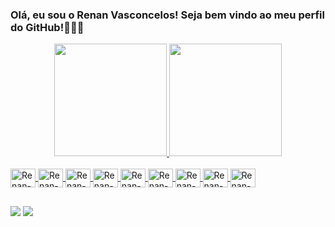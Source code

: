<h3>Olá, eu sou o Renan Vasconcelos! Seja bem vindo ao meu perfil do GitHub!👨‍💻👋</h3> 

<div align="center">
  <a href="https://github.com/RenanUmV">
  <img height="180em" src="https://github-readme-stats.vercel.app/api/top-langs/?username=RenanUmV&layout=compact&langs_count=7&theme=dark"/>
  <img height="180em" src="https://github-readme-stats.vercel.app/api?username=RenanUmV&show_icons=true&theme=dark&include_all_commits=true&count_private=true"/>  
</div>
  
 
<div style="display: inline_block"><br>
  <img align="center" alt="Renan-Java" height="30" width="40" src="https://cdn.jsdelivr.net/gh/devicons/devicon/icons/java/java-original-wordmark.svg">
  <img align="center" alt="Renan-Springboot" height="30" width="40" src="https://cdn.jsdelivr.net/gh/devicons/devicon/icons/spring/spring-original.svg">
  <img align="center" alt="Renan-Angular" height="30" width="40" src="https://cdn.jsdelivr.net/gh/devicons/devicon/icons/angularjs/angularjs-original.svg">
  <img align="center" alt="Renan-Typescript" height="30" width="40" src="https://cdn.jsdelivr.net/gh/devicons/devicon/icons/typescript/typescript-original.svg">
  <img align="center" alt="Renan-Bootsrap" height="30" width="40" src="https://cdn.jsdelivr.net/gh/devicons/devicon/icons/bootstrap/bootstrap-original.svg">
  <img align="center" alt="Renan-HTML5" height="30" width="40" src="https://cdn.jsdelivr.net/gh/devicons/devicon/icons/html5/html5-original-wordmark.svg">
  <img align="center" alt="Renan-CSS3" height="30" width="40" src="https://cdn.jsdelivr.net/gh/devicons/devicon/icons/css3/css3-original-wordmark.svg">
  <img align="center" alt="Renan-Python" height="30" width="40" src="https://cdn.jsdelivr.net/gh/devicons/devicon/icons/python/python-original.svg">
  <img align="center" alt="Renan-Mysql" height="30" width="40" src="https://cdn.jsdelivr.net/gh/devicons/devicon/icons/mysql/mysql-original-wordmark.svg">  
</div>
  
  ##
  
 <div>  
  
  <a href = "mailto:renan.uchoa.m@gmail.com"><img src="https://img.shields.io/badge/-Gmail-%23333?style=for-the-badge&logo=gmail&logoColor=white" target="_blank"></a>
  <a href="https://www.linkedin.com/in/renan-vasconcelos-193a45140/" target="_blank"><img src="https://img.shields.io/badge/-LinkedIn-%230077B5?style=for-the-badge&logo=linkedin&logoColor=white" target="_blank"></a> 
 
  
 
</div>
